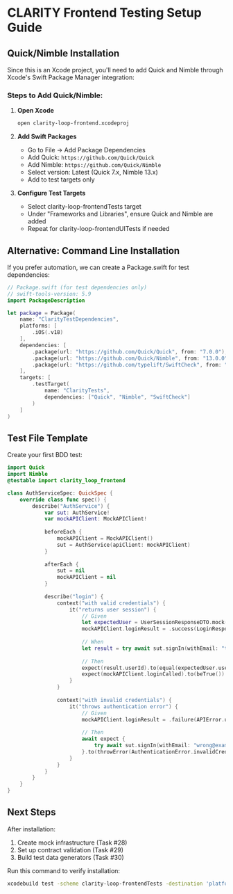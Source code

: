 # CLARITY Frontend Testing Setup Guide

## Quick/Nimble Installation

Since this is an Xcode project, you'll need to add Quick and Nimble through Xcode's Swift Package Manager integration:

### Steps to Add Quick/Nimble:

1. **Open Xcode**
   ```bash
   open clarity-loop-frontend.xcodeproj
   ```

2. **Add Swift Packages**
   - Go to File → Add Package Dependencies
   - Add Quick: `https://github.com/Quick/Quick`
   - Add Nimble: `https://github.com/Quick/Nimble`
   - Select version: Latest (Quick 7.x, Nimble 13.x)
   - Add to test targets only

3. **Configure Test Targets**
   - Select clarity-loop-frontendTests target
   - Under "Frameworks and Libraries", ensure Quick and Nimble are added
   - Repeat for clarity-loop-frontendUITests if needed

## Alternative: Command Line Installation

If you prefer automation, we can create a Package.swift for test dependencies:

```swift
// Package.swift (for test dependencies only)
// swift-tools-version: 5.9
import PackageDescription

let package = Package(
    name: "ClarityTestDependencies",
    platforms: [
        .iOS(.v18)
    ],
    dependencies: [
        .package(url: "https://github.com/Quick/Quick", from: "7.0.0"),
        .package(url: "https://github.com/Quick/Nimble", from: "13.0.0"),
        .package(url: "https://github.com/typelift/SwiftCheck", from: "0.12.0"),
    ],
    targets: [
        .testTarget(
            name: "ClarityTests",
            dependencies: ["Quick", "Nimble", "SwiftCheck"]
        )
    ]
)
```

## Test File Template

Create your first BDD test:

```swift
import Quick
import Nimble
@testable import clarity_loop_frontend

class AuthServiceSpec: QuickSpec {
    override class func spec() {
        describe("AuthService") {
            var sut: AuthService!
            var mockAPIClient: MockAPIClient!
            
            beforeEach {
                mockAPIClient = MockAPIClient()
                sut = AuthService(apiClient: mockAPIClient)
            }
            
            afterEach {
                sut = nil
                mockAPIClient = nil
            }
            
            describe("login") {
                context("with valid credentials") {
                    it("returns user session") {
                        // Given
                        let expectedUser = UserSessionResponseDTO.mock()
                        mockAPIClient.loginResult = .success(LoginResponseDTO.mock(user: expectedUser))
                        
                        // When
                        let result = try await sut.signIn(withEmail: "test@example.com", password: "password123")
                        
                        // Then
                        expect(result.userId).to(equal(expectedUser.userId))
                        expect(mockAPIClient.loginCalled).to(beTrue())
                    }
                }
                
                context("with invalid credentials") {
                    it("throws authentication error") {
                        // Given
                        mockAPIClient.loginResult = .failure(APIError.unauthorized)
                        
                        // Then
                        await expect {
                            try await sut.signIn(withEmail: "wrong@example.com", password: "wrong")
                        }.to(throwError(AuthenticationError.invalidCredentials))
                    }
                }
            }
        }
    }
}
```

## Next Steps

After installation:
1. Create mock infrastructure (Task #28)
2. Set up contract validation (Task #29)
3. Build test data generators (Task #30)

Run this command to verify installation:
```bash
xcodebuild test -scheme clarity-loop-frontendTests -destination 'platform=iOS Simulator,name=iPhone 16' | grep -E "(Quick|Nimble)"
```